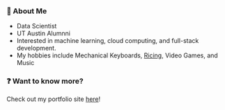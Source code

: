 ### :wave: About Me 
* Data Scientist
* UT Austin Alumnni
* Interested in machine learning, cloud computing, and full-stack development.
* My hobbies include Mechanical Keyboards, [Ricing](https://github.com/InfernalHydra/dotfiles), Video Games, and Music

### :question: Want to know more?
Check out my portfolio site [here](https://rchhong.com/)!
